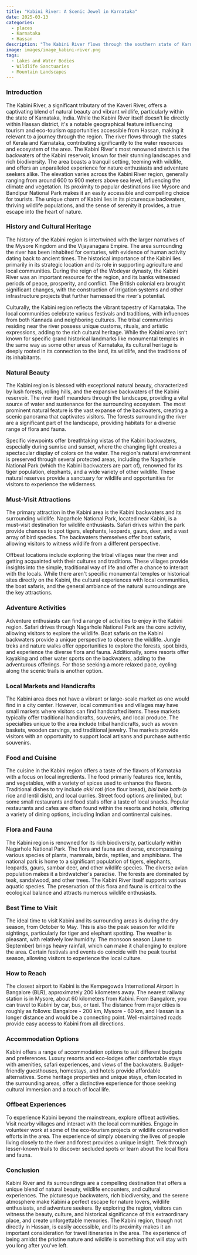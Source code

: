 ```yaml
---
title: "Kabini River: A Scenic Jewel in Karnataka"
date: 2025-03-13
categories:
  - places
  - Karnataka
  - Hassan
description: "The Kabini River flows through the southern state of Karnataka, India, and is a tributary of the Krishna River. It is known for its scenic beauty and rich biodiversity, particularly in the Kabini Wildlife Sanctuary, which is part of the Nagarah Hole National Park and Tiger Reserve. The river offers opportunities for boat rides, bird watching, and wildlife safaris, making it a popular destination for nature enthusiasts. The surrounding landscape features lush forests, ghat roads, and picturesque dams like the Kabini Dam, adding to its charm."
image: images/image_kabini-river.png
tags: 
  - Lakes and Water Bodies
  - Wildlife Sanctuaries
  - Mountain Landscapes
---
```



### **Introduction**

The Kabini River, a significant tributary of the Kaveri River, offers a captivating blend of natural beauty and vibrant wildlife, particularly within the state of Karnataka, India. While the Kabini River itself doesn’t lie directly within Hassan district, it's a notable geographical feature influencing tourism and eco-tourism opportunities accessible from Hassan, making it relevant to a journey through the region. The river flows through the states of Kerala and Karnataka, contributing significantly to the water resources and ecosystem of the area. The Kabini River's most renowned stretch is the backwaters of the Kabini reservoir, known for their stunning landscapes and rich biodiversity. The area boasts a tranquil setting, teeming with wildlife, and offers an unparalleled experience for nature enthusiasts and adventure seekers alike. The elevation varies across the Kabini River region, generally ranging from around 600 to 900 meters above sea level, influencing the climate and vegetation. Its proximity to popular destinations like Mysore and Bandipur National Park makes it an easily accessible and compelling choice for tourists. The unique charm of Kabini lies in its picturesque backwaters, thriving wildlife populations, and the sense of serenity it provides, a true escape into the heart of nature.

### **History and Cultural Heritage**

The history of the Kabini region is intertwined with the larger narratives of the Mysore Kingdom and the Vijayanagara Empire. The area surrounding the river has been inhabited for centuries, with evidence of human activity dating back to ancient times.  The historical importance of the Kabini lies primarily in its strategic location and its role in supporting agriculture and local communities. During the reign of the Wodeyar dynasty, the Kabini River was an important resource for the region, and its banks witnessed periods of peace, prosperity, and conflict. The British colonial era brought significant changes, with the construction of irrigation systems and other infrastructure projects that further harnessed the river's potential.

Culturally, the Kabini region reflects the vibrant tapestry of Karnataka. The local communities celebrate various festivals and traditions, with influences from both Kannada and neighboring cultures. The tribal communities residing near the river possess unique customs, rituals, and artistic expressions, adding to the rich cultural heritage. While the Kabini area isn’t known for specific grand historical landmarks like monumental temples in the same way as some other areas of Karnataka, its cultural heritage is deeply rooted in its connection to the land, its wildlife, and the traditions of its inhabitants.

### **Natural Beauty**

The Kabini region is blessed with exceptional natural beauty, characterized by lush forests, rolling hills, and the expansive backwaters of the Kabini reservoir. The river itself meanders through the landscape, providing a vital source of water and sustenance for the surrounding ecosystem.  The most prominent natural feature is the vast expanse of the backwaters, creating a scenic panorama that captivates visitors. The forests surrounding the river are a significant part of the landscape, providing habitats for a diverse range of flora and fauna.

Specific viewpoints offer breathtaking vistas of the Kabini backwaters, especially during sunrise and sunset, where the changing light creates a spectacular display of colors on the water. The region's natural environment is preserved through several protected areas, including the Nagarhole National Park (which the Kabini backwaters are part of), renowned for its tiger population, elephants, and a wide variety of other wildlife. These natural reserves provide a sanctuary for wildlife and opportunities for visitors to experience the wilderness.

### **Must-Visit Attractions**

The primary attraction in the Kabini area is the Kabini backwaters and its surrounding wildlife. Nagarhole National Park, located near Kabini, is a must-visit destination for wildlife enthusiasts.  Safari drives within the park provide chances to spot tigers, elephants, leopards, gaurs, deer, and a vast array of bird species. The backwaters themselves offer boat safaris, allowing visitors to witness wildlife from a different perspective.

Offbeat locations include exploring the tribal villages near the river and getting acquainted with their cultures and traditions. These villages provide insights into the simple, traditional way of life and offer a chance to interact with the locals. While there aren't specific monumental temples or historical sites directly on the Kabini, the cultural experiences with local communities, the boat safaris, and the general ambiance of the natural surroundings are the key attractions.

### **Adventure Activities**

Adventure enthusiasts can find a range of activities to enjoy in the Kabini region. Safari drives through Nagarhole National Park are the core activity, allowing visitors to explore the wildlife.  Boat safaris on the Kabini backwaters provide a unique perspective to observe the wildlife. Jungle treks and nature walks offer opportunities to explore the forests, spot birds, and experience the diverse flora and fauna. Additionally, some resorts offer kayaking and other water sports on the backwaters, adding to the adventurous offerings. For those seeking a more relaxed pace, cycling along the scenic trails is another option.

### **Local Markets and Handicrafts**

The Kabini area does not have a vibrant or large-scale market as one would find in a city center. However, local communities and villages may have small markets where visitors can find handcrafted items.  These markets typically offer traditional handicrafts, souvenirs, and local produce. The specialties unique to the area include tribal handicrafts, such as woven baskets, wooden carvings, and traditional jewelry. The markets provide visitors with an opportunity to support local artisans and purchase authentic souvenirs.

### **Food and Cuisine**

The cuisine in the Kabini region offers a taste of the flavors of Karnataka with a focus on local ingredients. The food primarily features rice, lentils, and vegetables, with a variety of spices used to enhance the flavors.  Traditional dishes to try include *akki roti* (rice flour bread), *bisi bele bath* (a rice and lentil dish), and local curries. Street food options are limited, but some small restaurants and food stalls offer a taste of local snacks. Popular restaurants and cafes are often found within the resorts and hotels, offering a variety of dining options, including Indian and continental cuisines.

### **Flora and Fauna**

The Kabini region is renowned for its rich biodiversity, particularly within Nagarhole National Park. The flora and fauna are diverse, encompassing various species of plants, mammals, birds, reptiles, and amphibians.  The national park is home to a significant population of tigers, elephants, leopards, gaurs, sambar deer, and other wildlife species. The diverse avian population makes it a birdwatcher's paradise. The forests are dominated by teak, sandalwood, and other trees. The Kabini River itself supports various aquatic species. The preservation of this flora and fauna is critical to the ecological balance and attracts numerous wildlife enthusiasts.

### **Best Time to Visit**

The ideal time to visit Kabini and its surrounding areas is during the dry season, from October to May. This is also the peak season for wildlife sightings, particularly for tiger and elephant spotting.  The weather is pleasant, with relatively low humidity. The monsoon season (June to September) brings heavy rainfall, which can make it challenging to explore the area. Certain festivals and events do coincide with the peak tourist season, allowing visitors to experience the local culture.

### **How to Reach**

The closest airport to Kabini is the Kempegowda International Airport in Bangalore (BLR), approximately 200 kilometers away. The nearest railway station is in Mysore, about 60 kilometers from Kabini. From Bangalore, you can travel to Kabini by car, bus, or taxi.  The distance from major cities is roughly as follows: Bangalore - 200 km, Mysore - 60 km, and Hassan is a longer distance and would be a connecting point. Well-maintained roads provide easy access to Kabini from all directions.

### **Accommodation Options**

Kabini offers a range of accommodation options to suit different budgets and preferences. Luxury resorts and eco-lodges offer comfortable stays with amenities, safari experiences, and views of the backwaters.  Budget-friendly guesthouses, homestays, and hotels provide affordable alternatives. Some heritage properties and unique stays, often located in the surrounding areas, offer a distinctive experience for those seeking cultural immersion and a touch of local life.

### **Offbeat Experiences**

To experience Kabini beyond the mainstream, explore offbeat activities. Visit nearby villages and interact with the local communities. Engage in volunteer work at some of the eco-tourism projects or wildlife conservation efforts in the area.  The experience of simply observing the lives of people living closely to the river and forest provides a unique insight. Trek through lesser-known trails to discover secluded spots or learn about the local flora and fauna.

### **Conclusion**

Kabini River and its surroundings are a compelling destination that offers a unique blend of natural beauty, wildlife encounters, and cultural experiences.  The picturesque backwaters, rich biodiversity, and the serene atmosphere make Kabini a perfect escape for nature lovers, wildlife enthusiasts, and adventure seekers. By exploring the region, visitors can witness the beauty, culture, and historical significance of this extraordinary place, and create unforgettable memories. The Kabini region, though not directly in Hassan, is easily accessible, and its proximity makes it an important consideration for travel itineraries in the area. The experience of being amidst the pristine nature and wildlife is something that will stay with you long after you've left.


